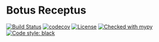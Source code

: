 # Botus Receptus

[![Build Status](https://travis-ci.org/bryanforbes/botus_receptus.svg?branch=master)](https://travis-ci.org/bryanforbes/botus_receptus)
[![codecov](https://codecov.io/gh/bryanforbes/botus_receptus/branch/master/graph/badge.svg)](https://codecov.io/gh/bryanforbes/botus_receptus)
[![License](https://img.shields.io/badge/License-BSD%203--Clause-blue.svg)](https://github.com/bryanforbes/botus_receptus/blob/master/LICENSE)
[![Checked with mypy](http://www.mypy-lang.org/static/mypy_badge.svg)](http://mypy-lang.org/)
[![Code style: black](https://img.shields.io/badge/code%20style-black-000000.svg)](https://github.com/ambv/black)
